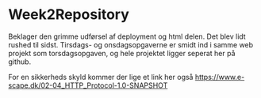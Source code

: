 # Week2Repository

Beklager den grimme udførsel af deployment og html delen. Det blev lidt rushed til sidst.
Tirsdags- og onsdagsopgaverne er smidt ind i samme web projekt som torsdagsopgaven, og hele projektet ligger seperat her på github.

For en sikkerheds skyld kommer der lige et link her også
https://www.e-scape.dk/02-04_HTTP_Protocol-1.0-SNAPSHOT